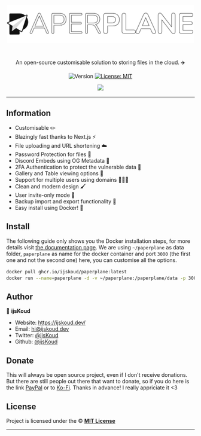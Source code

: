 <div align="center">
    <img src="apps/web/public/logo/text.png" width="500px" />
    <h1></h1>
  
  <p>An open-source customisable solution to storing files in the cloud. ✈️</p>
  
  <p align="center">
    <img alt="Version" src="https://img.shields.io/badge/version-4.1.15-blue.svg" />
    <a href="/LICENSE" target="_blank">
      <img alt="License: MIT" src="https://img.shields.io/badge/License-MIT-yellow.svg" />
    </a>
  </p>

  <a href="https://ijskoud.dev/discord" target="_blank">
    <img src="https://ijskoud.dev/discord/banner" />
  </a>
</div>

---

## Information

- Customisable ✏️
- Blazingly fast thanks to Next.js ⚡
- File uploading and URL shortening ☁️
- Password Protection for files 🔐
- Discord Embeds using OG Metadata 🔗
- 2FA Authentication to protect the vulnerable data 🔄️
- Gallery and Table viewing options 📃
- Support for multiple users using domains 🧑‍🤝‍🧑
- Clean and modern design 🖌️
- User invite-only mode 📨
- Backup import and export functionality 📂
- Easy install using Docker! 🚢

## Install

The following guide only shows you the Docker installation steps, for more details visit [the documentation page](https://paperplane.ijskoud.dev/). We are using `~/paperplane` as data folder, `paperplane` as name for the docker container and port `3000` (the first one and not the second one) here, you can customise all the options.

```bash
docker pull ghcr.io/ijskoud/paperplane:latest
docker run --name=paperplane -d -v ~/paperplane:/paperplane/data -p 3000:3000 ghcr.io/ijskoud/paperplane:latest
```

## Author

👤 **ijsKoud**

-   Website: https://ijskoud.dev/
-   Email: <hi@ijskoud.dev>
-   Twitter: [@ijsKoud](https://ijskoud.dev/twitter)
-   Github: [@ijsKoud](https://github.com/ijsKoud)

## Donate

This will always be open source project, even if I don't receive donations. But there are still people out there that want to donate, so if you do here is the link [PayPal](https://ijskoud.dev/paypal) or to [Ko-Fi](https://ijskoud.dev/kofi). Thanks in advance! I really appriciate it <3

## License

Project is licensed under the © [**MIT License**](/LICENSE)

---
